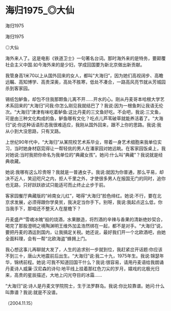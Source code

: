 # 海归1975_◎大仙

海归1975

海归1975

◎大仙

海外来人了。这是电影《铁道卫士》一句著名台词。那时海外来的是特务，要颠覆社会主义中国.如今海外来的是少妇，学成回国要为新北京做出新贡献。

我管身高1米70以上从国外回来的女人，都叫“大海归”，因为她们高视阔步、高瞻远瞩、高知博学、高贵深奥，高处不胜寒，低处不凑合，一路高风亮节就从芳城园杀到客家园。

锡纸包鲈鱼，却包不住我那颗鱼儿离不开……开水的心。刚从丹麦哥本哈根大学艺术系回来的“大海归”问我:你怎么刚见我就结巴了？我说:因为一根鱼刺让我语无伦次。“大海归”津津有味吃着鲈鱼:这比丹麦的三文鱼好吃。不会吧，我说:三文鱼，可是由三种文化构成的鱼，鲈鱼哪有文化？吃点儿芦苇破草就能养活着了。“大海归”说:你这种话语形态我很难适应，我刚从国外回来，跟不上你的思路。我说:我从小到大没思路，只有叉路。

上世纪90年代中，“大海归”从某院校艺术系毕业，带着一身艺术细胞来我单位实习，当时她身材窈窕得让一帮轻佻的男人在潘家园对她远眺。在客家园饭桌上，我对她说:当时我把你命名为我单位的“典藏女孩”。她问:什么叫“典藏”？我说就是经典收藏。

她说:我哪有这么珍贵呀？我就是一普通女子。我说:就因为你普通，那么平易，却决不近人，笑迎咫尺之内，拒人千里之外，才使很多男人在报国无门的同时，追你也无路，只好跃跃欲试只能适可而止终止止步于前。

客家园餐厅典藏版的“岭南女儿红”，喝得“大海归”脸色绯红。她说:不行，要在北京求发展，必须得跟你学臭贫，我决定当你手下。别呀，我说:我起点这么低，你当我手下，那咱还不整天人在屋檐下？

丹麦盛产“雪魂冰魄”般的烧酒，水果酿造，将烈酒的辛辣与香果的清新绝妙契合，喝完了那股澄明之境陶渊明王维外加孟浩然绑在一起，都不是对手。“大海归”说，要把丹麦的酒运到国内，让我搞定关税。她还说，最好我们开一个北欧酒吧，由她全面料理，会有一帮“北欧海盗”蜂拥上门。

我心想这事儿再聊就大发了，人生的追求别一步就到位，我赶紧岔开话题:你应该不到三十，唐山大地震前后出生。“大海归”说:我二十九，1975年生。我说:锦瑟年华，锦绣前程。她说:可我不知道回国干什么？我说:很容易，请用丹麦语给我朗诵丹麦诗人威廉·汉尼森的诗句:地平线上挂着那红色刀尖的岁月，嬉戏的北极光归来，高贵的星辰描述，大地上闪光夺目的冰霜……

“大海归”说:诗人是丹麦文学院院士，生于法罗群岛。我说:你比较靠谱。她问:什么叫靠谱？我说:就是不没谱。

（2004.11.15）